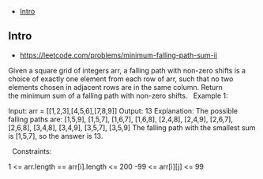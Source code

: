 - [Intro](#intro)

## Intro

- https://leetcode.com/problems/minimum-falling-path-sum-ii

Given a square grid of integers arr, a falling path with non-zero shifts is a choice of exactly one element from each row of arr, such that no two elements chosen in adjacent rows are in the same column.
Return the minimum sum of a falling path with non-zero shifts.
 
Example 1:

Input: arr = [[1,2,3],[4,5,6],[7,8,9]]
Output: 13
Explanation: 
The possible falling paths are:
[1,5,9], [1,5,7], [1,6,7], [1,6,8],
[2,4,8], [2,4,9], [2,6,7], [2,6,8],
[3,4,8], [3,4,9], [3,5,7], [3,5,9]
The falling path with the smallest sum is [1,5,7], so the answer is 13.

 
Constraints:

1 <= arr.length == arr[i].length <= 200
-99 <= arr[i][j] <= 99

